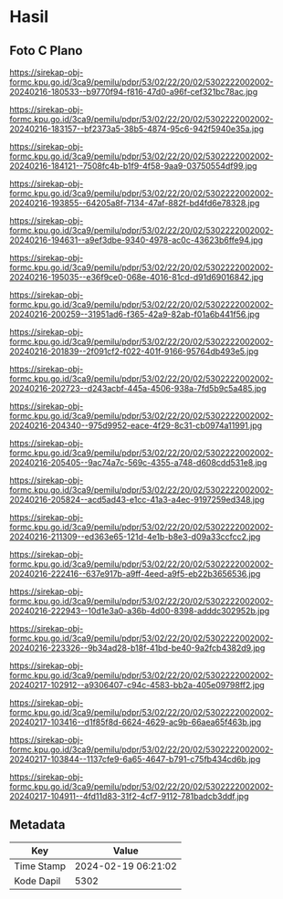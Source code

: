 # Hasil

## Foto C Plano

https://sirekap-obj-formc.kpu.go.id/3ca9/pemilu/pdpr/53/02/22/20/02/5302222002002-20240216-180533--b9770f94-f816-47d0-a96f-cef321bc78ac.jpg

https://sirekap-obj-formc.kpu.go.id/3ca9/pemilu/pdpr/53/02/22/20/02/5302222002002-20240216-183157--bf2373a5-38b5-4874-95c6-942f5940e35a.jpg

https://sirekap-obj-formc.kpu.go.id/3ca9/pemilu/pdpr/53/02/22/20/02/5302222002002-20240216-184121--7508fc4b-b1f9-4f58-9aa9-03750554df99.jpg

https://sirekap-obj-formc.kpu.go.id/3ca9/pemilu/pdpr/53/02/22/20/02/5302222002002-20240216-193855--64205a8f-7134-47af-882f-bd4fd6e78328.jpg

https://sirekap-obj-formc.kpu.go.id/3ca9/pemilu/pdpr/53/02/22/20/02/5302222002002-20240216-194631--a9ef3dbe-9340-4978-ac0c-43623b6ffe94.jpg

https://sirekap-obj-formc.kpu.go.id/3ca9/pemilu/pdpr/53/02/22/20/02/5302222002002-20240216-195035--e36f9ce0-068e-4016-81cd-d91d69016842.jpg

https://sirekap-obj-formc.kpu.go.id/3ca9/pemilu/pdpr/53/02/22/20/02/5302222002002-20240216-200259--31951ad6-f365-42a9-82ab-f01a6b441f56.jpg

https://sirekap-obj-formc.kpu.go.id/3ca9/pemilu/pdpr/53/02/22/20/02/5302222002002-20240216-201839--2f091cf2-f022-401f-9166-95764db493e5.jpg

https://sirekap-obj-formc.kpu.go.id/3ca9/pemilu/pdpr/53/02/22/20/02/5302222002002-20240216-202723--d243acbf-445a-4506-938a-7fd5b9c5a485.jpg

https://sirekap-obj-formc.kpu.go.id/3ca9/pemilu/pdpr/53/02/22/20/02/5302222002002-20240216-204340--975d9952-eace-4f29-8c31-cb0974a11991.jpg

https://sirekap-obj-formc.kpu.go.id/3ca9/pemilu/pdpr/53/02/22/20/02/5302222002002-20240216-205405--9ac74a7c-569c-4355-a748-d608cdd531e8.jpg

https://sirekap-obj-formc.kpu.go.id/3ca9/pemilu/pdpr/53/02/22/20/02/5302222002002-20240216-205824--acd5ad43-e1cc-41a3-a4ec-9197259ed348.jpg

https://sirekap-obj-formc.kpu.go.id/3ca9/pemilu/pdpr/53/02/22/20/02/5302222002002-20240216-211309--ed363e65-121d-4e1b-b8e3-d09a33ccfcc2.jpg

https://sirekap-obj-formc.kpu.go.id/3ca9/pemilu/pdpr/53/02/22/20/02/5302222002002-20240216-222416--637e917b-a9ff-4eed-a9f5-eb22b3656536.jpg

https://sirekap-obj-formc.kpu.go.id/3ca9/pemilu/pdpr/53/02/22/20/02/5302222002002-20240216-222943--10d1e3a0-a36b-4d00-8398-adddc302952b.jpg

https://sirekap-obj-formc.kpu.go.id/3ca9/pemilu/pdpr/53/02/22/20/02/5302222002002-20240216-223326--9b34ad28-b18f-41bd-be40-9a2fcb4382d9.jpg

https://sirekap-obj-formc.kpu.go.id/3ca9/pemilu/pdpr/53/02/22/20/02/5302222002002-20240217-102912--a9306407-c94c-4583-bb2a-405e09798ff2.jpg

https://sirekap-obj-formc.kpu.go.id/3ca9/pemilu/pdpr/53/02/22/20/02/5302222002002-20240217-103416--d1f85f8d-6624-4629-ac9b-66aea65f463b.jpg

https://sirekap-obj-formc.kpu.go.id/3ca9/pemilu/pdpr/53/02/22/20/02/5302222002002-20240217-103844--1137cfe9-6a65-4647-b791-c75fb434cd6b.jpg

https://sirekap-obj-formc.kpu.go.id/3ca9/pemilu/pdpr/53/02/22/20/02/5302222002002-20240217-104911--4fd11d83-31f2-4cf7-9112-781badcb3ddf.jpg


## Metadata

| Key        | Value               |
| ---------- | ------------------- |
| Time Stamp | 2024-02-19 06:21:02 |
| Kode Dapil | 5302                |



